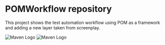 # POMWorkflow repository

This project shows the test automation workflow using POM as a framework and adding a new layer taken from screenplay.

![Maven Logo](https://upload.wikimedia.org/wikipedia/commons/thumb/0/0b/Maven_logo.svg/340px-Maven_logo.svg.png) ![Maven Logo](https://www.olenick.com/wp-content/uploads/selenium-logo.png)


